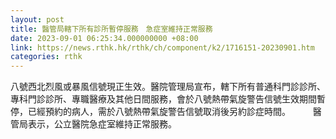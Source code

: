 ```yaml
---
layout: post
title: 醫管局轄下所有診所暫停服務　急症室維持正常服務
date: 2023-09-01 06:25:34.000000000 +08:00
link: https://news.rthk.hk/rthk/ch/component/k2/1716151-20230901.htm
categories: rthk
---
```


八號西北烈風或暴風信號現正生效。醫院管理局宣布，轄下所有普通科門診診所、專科門診診所、專職醫療及其他日間服務，會於八號熱帶氣旋警告信號生效期間暫停，已經預約的病人，需於八號熱帶氣旋警告信號取消後另約診症時間。
　　 
醫管局表示，公立醫院急症室維持正常服務。
